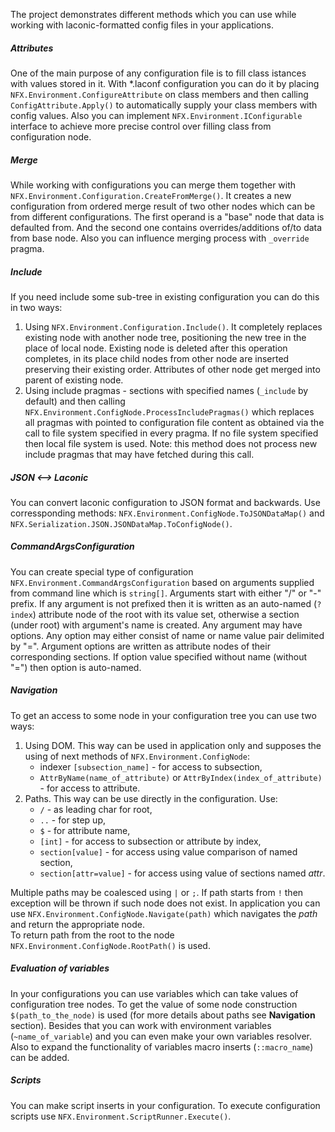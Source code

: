 The project demonstrates different methods which you can use
while working with laconic-formatted config files in your applications.

##### Attributes
One of the main purpose of any configuration file is to fill class istances with values stored in it. With *.laconf configuration you can do it by placing `NFX.Environment.ConfigureAttribute` on class members and then calling `ConfigAttribute.Apply()` to automatically supply your class members with config values. Also you can implement `NFX.Environment.IConfigurable` interface to achieve more precise control over filling class from configuration node.

##### Merge
While working with configurations you can merge them together with `NFX.Environment.Configuration.CreateFromMerge()`. It creates a new configuration from ordered merge result of two other nodes which can be from different configurations. The first operand is a "base" node that data is defaulted from. And the second one contains overrides/additions of/to data from base node. Also you can influence merging process with `_override` pragma.

##### Include
If you need include some sub-tree in existing configuration you can do this in two ways:
 1. Using `NFX.Environment.Configuration.Include()`. It completely replaces existing node with another node tree, positioning the new tree in the place of local node. Existing node is deleted after this operation completes, in its place child nodes from other node are inserted preserving their existing order.
Attributes of other node get merged into parent of existing node.
 2. Using include pragmas - sections with specified names (`_include` by default) and then calling `NFX.Environment.ConfigNode.ProcessIncludePragmas()` which replaces all pragmas with pointed to configuration file content as obtained via the call to file system specified in every pragma. If no file system specified then local file system is used. Note: this method does not process new include pragmas that may have fetched during this call.

##### JSON <--> Laconic
You can convert laconic configuration to JSON format and backwards. Use corressponding methods:
`NFX.Environment.ConfigNode.ToJSONDataMap()` 
and `NFX.Serialization.JSON.JSONDataMap.ToConfigNode()`.

##### CommandArgsConfiguration
You can create special type of configuration `NFX.Environment.CommandArgsConfiguration` based on arguments supplied from command line which is `string[]`. Arguments start with either "/" or "-" prefix. If any argument is not prefixed then it is written as an auto-named (`?index`) attribute node of the root with its value set, otherwise a section (under root) with argument's name is created. Any argument may have options. Any option may either consist of name or name value pair
delimited by "=". Argument options are written as attribute nodes of their corresponding sections. If option value specified without name (without "=") then option is auto-named.

##### Navigation
To get an access to some node in your configuration tree you can use two ways:
1. Using DOM. This way can be used in application only and supposes the using of next methods of `NFX.Environment.ConfigNode`:
   - indexer `[subsection_name]` - for access to subsection,
    - `AttrByName(name_of_attribute)` or `AttrByIndex(index_of_attribute)` - for access to attribute.
 2. Paths. This way can be use directly in the configuration. Use:
    - `/` - as leading char for root, 
    - `..` - for step up,
    - `$` - for attribute name,
    - `[int]` -  for access to subsection or attribute by index,
    - `section[value]` - for access using value comparison of named section,
    - `section[attr=value]` - for access using value of sections named *attr*.

Multiple paths may be coalesced using `|` or `;`. If path starts from `!` then exception will be thrown if such node does not exist. In application you can use `NFX.Environment.ConfigNode.Navigate(path)` which navigates
the *path* and return the appropriate node.  
To return path from the root to the node `NFX.Environment.ConfigNode.RootPath()` is used. 

##### Evaluation of variables
In your configurations you can use variables which can take values of configuration tree nodes. To get the value of some node construction `$(path_to_the_node)` is used (for more details about paths see **Navigation** section). Besides that you can work with environment variables (`~name_of_variable`) and you can even make your own variables resolver. Also to expand the functionality of variables macro inserts (`::macro_name`) can be added.

##### Scripts
You can make script inserts in your configuration. To execute configuration scripts use `NFX.Environment.ScriptRunner.Execute()`.